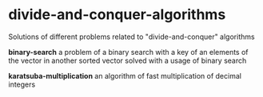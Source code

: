# divide-and-conquer-algorithms
Solutions of different problems related to "divide-and-conquer" algorithms

<b>binary-search</b> a problem of a binary search with a key of an elements of the vector in another sorted vector solved with a usage of binary search

<b>karatsuba-multiplication</b> an algorithm of fast multiplication of decimal integers
